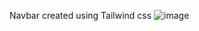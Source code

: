 Navbar created using Tailwind css
![image](https://github.com/artsamir/Tailwind-css-Evalution/assets/155747719/e0e4a228-a223-415b-92d6-9940aec55e90)
